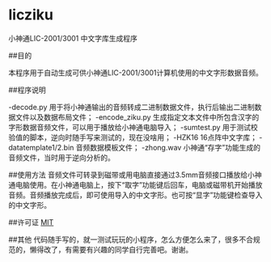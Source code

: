 # licziku
小神通LIC-2001/3001 中文字库生成程序

##目的

本程序用于自动生成可供小神通LIC-2001/3001计算机使用的中文字形数据音频。

##程序说明

-decode.py  用于将小神通输出的音频转成二进制数据文件，执行后输出二进制数据文件以及数据布局文件；
-encode_ziku.py 生成指定文本文件中所包含汉字的字形数据音频文件，可以用于播放给小神通电脑导入；
-sumtest.py 用于测试校验值的脚本，逆向时随手写来测试的，现在没啥用；
-HZK16 16点阵中文字库；
-datatemplate1/2.bin 音频数据模板文件；
-zhong.wav 小神通“存字”功能生成的音频文件，当时用于逆向分析的。

##使用方法
音频文件可转录到磁带或用电脑直接通过3.5mm音频接口播放给小神通电脑使用。在小神通电脑上，按下“取字”功能键后回车，电脑或磁带机开始播放音频。音频播放完成后，即可使用导入的中文字形。也可按“显字”功能键检查导入的中文字形。

##许可证
[MIT](https://choosealicense.com/licenses/mit/)

##其他
代码随手写的，就一测试玩玩的小程序，怎么方便怎么来了，很多不合规范的，懒得改了，有需要有兴趣的同学自行完善吧。谢谢。
